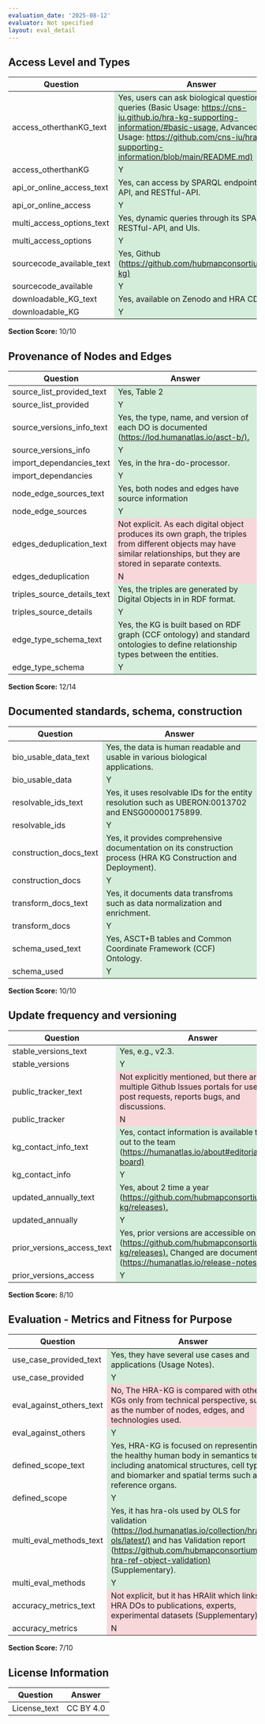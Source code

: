 ```yaml
---
evaluation_date: '2025-08-12'
evaluator: Not specified
layout: eval_detail
---
```


## Access Level and Types
<div class="table-responsive">
<table class="table table-striped">
<thead><tr><th>Question</th><th>Answer</th></tr></thead><tbody>
<tr><td>access_otherthanKG_text</td><td style="background-color:#d4edda;">Yes, users can ask biological questions via queries (Basic Usage: <a href="https://cns-iu.github.io/hra-kg-supporting-information/#basic-usage,">https://cns-iu.github.io/hra-kg-supporting-information/#basic-usage,</a> Advanced Usage: <a href="https://github.com/cns-iu/hra-kg-supporting-information/blob/main/README.md)">https://github.com/cns-iu/hra-kg-supporting-information/blob/main/README.md)</a></td></tr>
<tr><td>access_otherthanKG</td><td style="background-color:#d4edda;">Y</td></tr>
<tr><td>api_or_online_access_text</td><td style="background-color:#d4edda;">Yes, can access by SPARQL endpoint, HRA API, and RESTful-API.</td></tr>
<tr><td>api_or_online_access</td><td style="background-color:#d4edda;">Y</td></tr>
<tr><td>multi_access_options_text</td><td style="background-color:#d4edda;">Yes, dynamic queries through its SPARQL, RESTful-API, and UIs.</td></tr>
<tr><td>multi_access_options</td><td style="background-color:#d4edda;">Y</td></tr>
<tr><td>sourcecode_available_text</td><td style="background-color:#d4edda;">Yes, Github (<a href="https://github.com/hubmapconsortium/hra-kg)">https://github.com/hubmapconsortium/hra-kg)</a></td></tr>
<tr><td>sourcecode_available</td><td style="background-color:#d4edda;">Y</td></tr>
<tr><td>downloadable_KG_text</td><td style="background-color:#d4edda;">Yes, available on Zenodo and HRA CDN</td></tr>
<tr><td>downloadable_KG</td><td style="background-color:#d4edda;">Y</td></tr>
</tbody></table></div>
<p><strong>Section Score:</strong> 10/10</p>

## Provenance of Nodes and Edges
<div class="table-responsive">
<table class="table table-striped">
<thead><tr><th>Question</th><th>Answer</th></tr></thead><tbody>
<tr><td>source_list_provided_text</td><td style="background-color:#d4edda;">Yes, Table 2</td></tr>
<tr><td>source_list_provided</td><td style="background-color:#d4edda;">Y</td></tr>
<tr><td>source_versions_info_text</td><td style="background-color:#d4edda;">Yes, the type, name, and version of each DO is documented (<a href="https://lod.humanatlas.io/asct-b/).">https://lod.humanatlas.io/asct-b/).</a></td></tr>
<tr><td>source_versions_info</td><td style="background-color:#d4edda;">Y</td></tr>
<tr><td>import_dependancies_text</td><td style="background-color:#d4edda;">Yes, in the hra-do-processor.</td></tr>
<tr><td>import_dependancies</td><td style="background-color:#d4edda;">Y</td></tr>
<tr><td>node_edge_sources_text</td><td style="background-color:#d4edda;">Yes, both nodes and edges have source information</td></tr>
<tr><td>node_edge_sources</td><td style="background-color:#d4edda;">Y</td></tr>
<tr><td>edges_deduplication_text</td><td style="background-color:#f8d7da;">Not explicit. As each digital object produces its own graph, the triples from different objects may have similar relationships, but they are stored in separate contexts.</td></tr>
<tr><td>edges_deduplication</td><td style="background-color:#f8d7da;">N</td></tr>
<tr><td>triples_source_details_text</td><td style="background-color:#d4edda;">Yes, the triples are generated by Digital Objects in in RDF format.</td></tr>
<tr><td>triples_source_details</td><td style="background-color:#d4edda;">Y</td></tr>
<tr><td>edge_type_schema_text</td><td style="background-color:#d4edda;">Yes, the KG is built based on RDF graph (CCF ontology) and standard ontologies to define relationship types between the entities.</td></tr>
<tr><td>edge_type_schema</td><td style="background-color:#d4edda;">Y</td></tr>
</tbody></table></div>
<p><strong>Section Score:</strong> 12/14</p>

## Documented standards, schema, construction
<div class="table-responsive">
<table class="table table-striped">
<thead><tr><th>Question</th><th>Answer</th></tr></thead><tbody>
<tr><td>bio_usable_data_text</td><td style="background-color:#d4edda;">Yes, the data is human readable and usable in various biological applications.</td></tr>
<tr><td>bio_usable_data</td><td style="background-color:#d4edda;">Y</td></tr>
<tr><td>resolvable_ids_text</td><td style="background-color:#d4edda;">Yes, it uses resolvable IDs for the entity resolution such as UBERON:0013702 and ENSG00000175899.</td></tr>
<tr><td>resolvable_ids</td><td style="background-color:#d4edda;">Y</td></tr>
<tr><td>construction_docs_text</td><td style="background-color:#d4edda;">Yes, it provides comprehensive documentation on its construction process (HRA KG Construction and Deployment).</td></tr>
<tr><td>construction_docs</td><td style="background-color:#d4edda;">Y</td></tr>
<tr><td>transform_docs_text</td><td style="background-color:#d4edda;">Yes, it documents data transfroms such as data normalization and enrichment.</td></tr>
<tr><td>transform_docs</td><td style="background-color:#d4edda;">Y</td></tr>
<tr><td>schema_used_text</td><td style="background-color:#d4edda;">Yes, ASCT+B tables and Common Coordinate Framework (CCF) Ontology.</td></tr>
<tr><td>schema_used</td><td style="background-color:#d4edda;">Y</td></tr>
</tbody></table></div>
<p><strong>Section Score:</strong> 10/10</p>

## Update frequency and versioning
<div class="table-responsive">
<table class="table table-striped">
<thead><tr><th>Question</th><th>Answer</th></tr></thead><tbody>
<tr><td>stable_versions_text</td><td style="background-color:#d4edda;">Yes, e.g., v2.3.</td></tr>
<tr><td>stable_versions</td><td style="background-color:#d4edda;">Y</td></tr>
<tr><td>public_tracker_text</td><td style="background-color:#f8d7da;">Not explicitly mentioned, but there are multiple Github Issues portals for users to post requests, reports bugs, and discussions.</td></tr>
<tr><td>public_tracker</td><td style="background-color:#f8d7da;">N</td></tr>
<tr><td>kg_contact_info_text</td><td style="background-color:#d4edda;">Yes, contact information is available to reach out to the team (<a href="https://humanatlas.io/about#editorial-board)">https://humanatlas.io/about#editorial-board)</a></td></tr>
<tr><td>kg_contact_info</td><td style="background-color:#d4edda;">Y</td></tr>
<tr><td>updated_annually_text</td><td style="background-color:#d4edda;">Yes, about 2 time a year (<a href="https://github.com/hubmapconsortium/hra-kg/releases).">https://github.com/hubmapconsortium/hra-kg/releases).</a></td></tr>
<tr><td>updated_annually</td><td style="background-color:#d4edda;">Y</td></tr>
<tr><td>prior_versions_access_text</td><td style="background-color:#d4edda;">Yes, prior versions are accessible on Github (<a href="https://github.com/hubmapconsortium/hra-kg/releases).">https://github.com/hubmapconsortium/hra-kg/releases).</a> Changed are documented (<a href="https://humanatlas.io/release-notes/v2.3).">https://humanatlas.io/release-notes/v2.3).</a></td></tr>
<tr><td>prior_versions_access</td><td style="background-color:#d4edda;">Y</td></tr>
</tbody></table></div>
<p><strong>Section Score:</strong> 8/10</p>

## Evaluation - Metrics and Fitness for Purpose
<div class="table-responsive">
<table class="table table-striped">
<thead><tr><th>Question</th><th>Answer</th></tr></thead><tbody>
<tr><td>use_case_provided_text</td><td style="background-color:#d4edda;">Yes, they have several use cases and applications (Usage Notes).</td></tr>
<tr><td>use_case_provided</td><td style="background-color:#d4edda;">Y</td></tr>
<tr><td>eval_against_others_text</td><td style="background-color:#f8d7da;">No, The HRA-KG is compared with other KGs only from technical perspective, such as the number of nodes, edges, and technologies used.</td></tr>
<tr><td>eval_against_others</td><td style="background-color:#d4edda;">Y</td></tr>
<tr><td>defined_scope_text</td><td style="background-color:#d4edda;">Yes, HRA-KG is focused on representing the healthy human body in semantics terms including anatomical structures, cell types, and biomarker and spatial terms such as 3D reference organs.</td></tr>
<tr><td>defined_scope</td><td style="background-color:#d4edda;">Y</td></tr>
<tr><td>multi_eval_methods_text</td><td style="background-color:#d4edda;">Yes, it has hra-ols used by OLS for validation (<a href="https://lod.humanatlas.io/collection/hra-ols/latest/)">https://lod.humanatlas.io/collection/hra-ols/latest/)</a> and has Validation report (<a href="https://github.com/hubmapconsortium/3d-hra-ref-object-validation)">https://github.com/hubmapconsortium/3d-hra-ref-object-validation)</a> (Supplementary).</td></tr>
<tr><td>multi_eval_methods</td><td style="background-color:#d4edda;">Y</td></tr>
<tr><td>accuracy_metrics_text</td><td style="background-color:#f8d7da;">Not explicit, but it has HRAlit which links the HRA DOs to publications, experts, experimental datasets (Supplementary).</td></tr>
<tr><td>accuracy_metrics</td><td style="background-color:#f8d7da;">N</td></tr>
</tbody></table></div>
<p><strong>Section Score:</strong> 7/10</p>

## License Information
<div class="table-responsive">
<table class="table table-striped">
<thead><tr><th>Question</th><th>Answer</th></tr></thead><tbody>
<tr><td>License_text</td><td>CC BY 4.0</td></tr>
</tbody></table></div>

